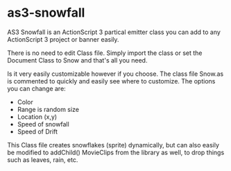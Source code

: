 # as3-snowfall
AS3 Snowfall is an ActionScript 3 partical emitter class you can add to any ActionScript 3 project or banner easily.

There is no need to edit Class file. Simply import the class or set the Document Class to Snow and that's all you need.

Is it very easily customizable however if you choose.
The class file Snow.as is commented to quickly and easily see where to customize.
The options you can change are:

* Color
* Range is random size
* Location (x,y)
* Speed of snowfall
* Speed of Drift

This Class file creates snowflakes (sprite) dynamically, but can also easily be modified to addChild() MovieClips from the library as well, to drop things such as leaves, rain, etc.
